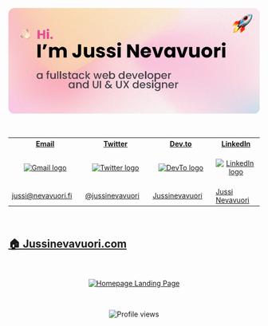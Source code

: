 [<img src="/assets/banner1.png" alt="banner">](https://jussinevavuori.com)

<img src="#" alt="" height="160">

<table>
	<tr>
		<th>
			<a href="mailto:jussi@nevavuori.fi">
				Email
			</a>
		</th>
		<th>
			<a href="https://twitter.com/jussinevavuori">
				Twitter
			</a>
		</th>
		<th>
			<a href="https://dev.to/jussinevavuori">
				Dev.to
			</a>
		</th>
		<th>
			<a href="https://www.linkedin.com/in/jussinevavuori/">
				LinkedIn
			</a>
		</th>
	</tr>
	<tr>
		<td align="center">
			<img width="441" height="1">
			<a href="mailto:jussi@nevavuori.fi">
				<img alt="Gmail logo" src="https://upload.wikimedia.org/wikipedia/commons/thumb/7/7e/Gmail_icon_%282020%29.svg/200px-Gmail_icon_%282020%29.svg.png" height="20" />
			</a>
			<img width="441" height="1">
		</td>
		<td align="center">
			<img width="441" height="1">
			<a href="https://twitter.com/jussinevavuori">
				<img alt="Twitter logo" src="https://upload.wikimedia.org/wikipedia/commons/thumb/4/4f/Twitter-logo.svg/200px-Twitter-logo.svg.png" height="20" />
			</a>
			<img width="441" height="1">
		</td>
		<td align="center">
			<img width="441" height="1">
			<a href="https://dev.to/jussinevavuori">
				<img alt="DevTo logo" src="https://dev-to-uploads.s3.amazonaws.com/uploads/logos/resized_logo_UQww2soKuUsjaOGNB38o.png" height="20" />
			</a>
			<img width="441" height="1">
		</td>
		<td align="center">
			<img width="441" height="1">
			<a href="https://www.linkedin.com/in/jussinevavuori/">
				<img alt="LinkedIn logo" src="https://content.linkedin.com/content/dam/me/business/en-us/amp/brand-site/v2/bg/LI-Bug.svg.original.svg" height="20" />
			</a>
			<img width="441" height="1">
		</td>
	</tr>
	<tr>
		<td>
			<a href="mailto:jussi@nevavuori.fi">
				jussi@nevavuori.fi
			</a>
		</td>
		<td>
			<a href="https://twitter.com/jussinevavuori">
				@jussinevavuori
			</a>
		</td>
		<td>
			<a href="https://dev.to/jussinevavuori">
				Jussinevavuori
			</a>
		</td>
		<td>
			<a href="https://www.linkedin.com/in/jussinevavuori/">
				Jussi Nevavuori
			</a>
		</td>
	</tr>
</table>

<img src="#" alt="" height="160">

## [🏠 Jussinevavuori.com](https://jussinevavuori.com/)

<img src="#" alt="" height="160">

[<p align="center"><img width="360" align="center" alt="Homepage Landing Page" src="https://jussinevavuori.com/api/ogimage?path=/"></p>](https://jussinevavuori.com/)

<img src="#" alt="" height="160">

<p align="center">
<img src="https://komarev.com/ghpvc/?username=jussinevavuori&color=brightgreen" alt="Profile views">
</p>